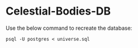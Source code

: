 # Celestial-Bodies-DB

Use the below command to recreate the database:
```
psql -U postgres < universe.sql
```
